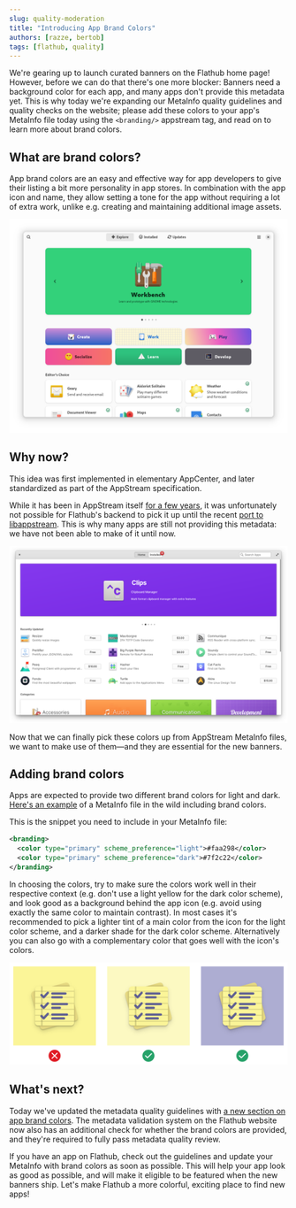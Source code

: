```yaml
---
slug: quality-moderation
title: "Introducing App Brand Colors"
authors: [razze, bertob]
tags: [flathub, quality]
---
```


We're gearing up to launch curated banners on the Flathub home page! However, before we can do that there's one more blocker: Banners need a background color for each app, and many apps don't provide this metadata yet. This is why today we're expanding our MetaInfo quality guidelines and quality checks on the website; please add these colors to your app's MetaInfo file today using the `<branding/>` appstream tag, and read on to learn more about brand colors.

<!-- truncate -->

## What are brand colors?

App brand colors are an easy and effective way for app developers to give their listing a bit more personality in app stores. In combination with the app icon and name, they allow setting a tone for the app without requiring a lot of extra work, unlike e.g. creating and maintaining additional image assets.

![GNOME Software Explore view with brand colors on app banners](software-explore.png)

## Why now?

This idea was first implemented in elementary AppCenter, and later standardized as part of the AppStream specification.

While it has been in AppStream itself [for a few years](https://github.com/ximion/appstream/issues/187), it was unfortunately not possible for Flathub's backend to pick it up until the recent [port to libappstream](../2024-02-21/index.md). This is why many apps are still not providing this metadata: we have not been able to make of it until now.

![elementary AppCenter with brand colors on app banners](appcenter.png)

Now that we can finally pick these colors up from AppStream MetaInfo files, we want to make use of them—and they are essential for the new banners.

## Adding brand colors

Apps are expected to provide two different brand colors for light and dark. [Here's an example](https://github.com/pika-backup/pika-backup/blob/8f2f04a1a27d2b04db48f7dbf26577009ff39be3/data/app.metainfo.xml.in#L44) of a MetaInfo file in the wild including brand colors.

This is the snippet you need to include in your MetaInfo file:

```xml
<branding>
  <color type="primary" scheme_preference="light">#faa298</color>
  <color type="primary" scheme_preference="dark">#7f2c22</color>
</branding>
```

In choosing the colors, try to make sure the colors work well in their respective context (e.g. don't use a light yellow for the dark color scheme), and look good as a background behind the app icon (e.g. avoid using exactly the same color to maintain contrast). In most cases it's recommended to pick a lighter tint of a main color from the icon for the light color scheme, and a darker shade for the dark color scheme. Alternatively you can also go with a complementary color that goes well with the icon's colors.

![Three examples of good/bad brand colors](color-examples.png)

## What's next?

Today we've updated the metadata quality guidelines with [a new section on app brand colors](https://docs.flathub.org/docs/for-app-authors/metainfo-guidelines/quality-guidelines/#brand-colors). The metadata validation system on the Flathub website now also has an additional check for whether the brand colors are provided, and they're required to fully pass metadata quality review.

If you have an app on Flathub, check out the guidelines and update your MetaInfo with brand colors as soon as possible. This will help your app look as good as possible, and will make it eligible to be featured when the new banners ship. Let's make Flathub a more colorful, exciting place to find new apps!
